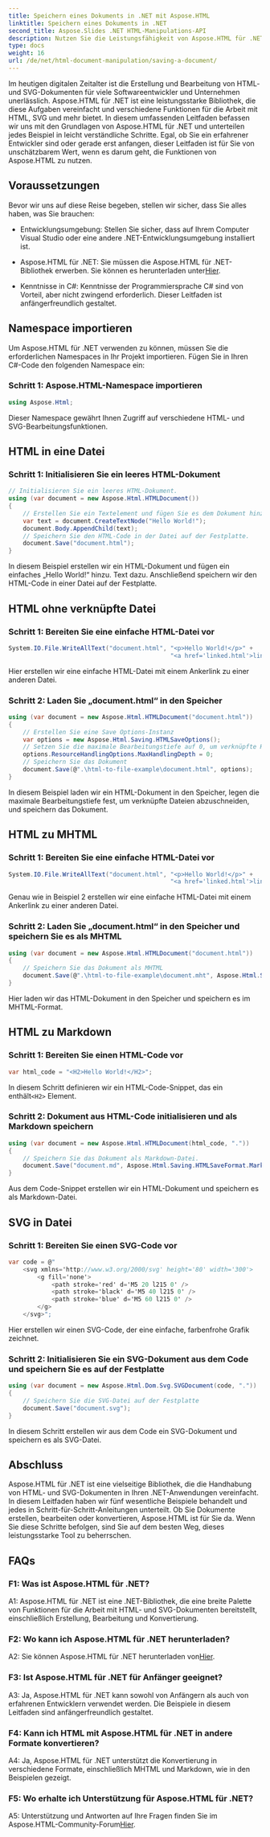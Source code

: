 ```yaml
---
title: Speichern eines Dokuments in .NET mit Aspose.HTML
linktitle: Speichern eines Dokuments in .NET
second_title: Aspose.Slides .NET HTML-Manipulations-API
description: Nutzen Sie die Leistungsfähigkeit von Aspose.HTML für .NET mit unserer Schritt-für-Schritt-Anleitung. Erfahren Sie, wie Sie HTML- und SVG-Dokumente erstellen, bearbeiten und konvertieren
type: docs
weight: 16
url: /de/net/html-document-manipulation/saving-a-document/
---
```


Im heutigen digitalen Zeitalter ist die Erstellung und Bearbeitung von HTML- und SVG-Dokumenten für viele Softwareentwickler und Unternehmen unerlässlich. Aspose.HTML für .NET ist eine leistungsstarke Bibliothek, die diese Aufgaben vereinfacht und verschiedene Funktionen für die Arbeit mit HTML, SVG und mehr bietet. In diesem umfassenden Leitfaden befassen wir uns mit den Grundlagen von Aspose.HTML für .NET und unterteilen jedes Beispiel in leicht verständliche Schritte. Egal, ob Sie ein erfahrener Entwickler sind oder gerade erst anfangen, dieser Leitfaden ist für Sie von unschätzbarem Wert, wenn es darum geht, die Funktionen von Aspose.HTML zu nutzen.

## Voraussetzungen

Bevor wir uns auf diese Reise begeben, stellen wir sicher, dass Sie alles haben, was Sie brauchen:

- Entwicklungsumgebung: Stellen Sie sicher, dass auf Ihrem Computer Visual Studio oder eine andere .NET-Entwicklungsumgebung installiert ist.

-  Aspose.HTML für .NET: Sie müssen die Aspose.HTML für .NET-Bibliothek erwerben. Sie können es herunterladen unter[Hier](https://releases.aspose.com/html/net/).

- Kenntnisse in C#: Kenntnisse der Programmiersprache C# sind von Vorteil, aber nicht zwingend erforderlich. Dieser Leitfaden ist anfängerfreundlich gestaltet.

## Namespace importieren

Um Aspose.HTML für .NET verwenden zu können, müssen Sie die erforderlichen Namespaces in Ihr Projekt importieren. Fügen Sie in Ihren C#-Code den folgenden Namespace ein:

### Schritt 1: Aspose.HTML-Namespace importieren
```csharp
using Aspose.Html;
```

Dieser Namespace gewährt Ihnen Zugriff auf verschiedene HTML- und SVG-Bearbeitungsfunktionen.

## HTML in eine Datei

### Schritt 1: Initialisieren Sie ein leeres HTML-Dokument
```csharp
// Initialisieren Sie ein leeres HTML-Dokument.
using (var document = new Aspose.Html.HTMLDocument())
{
    // Erstellen Sie ein Textelement und fügen Sie es dem Dokument hinzu
    var text = document.CreateTextNode("Hello World!");
    document.Body.AppendChild(text);
    // Speichern Sie den HTML-Code in der Datei auf der Festplatte.
    document.Save("document.html");
}
```

In diesem Beispiel erstellen wir ein HTML-Dokument und fügen ein einfaches „Hello World!“ hinzu. Text dazu. Anschließend speichern wir den HTML-Code in einer Datei auf der Festplatte.

## HTML ohne verknüpfte Datei

### Schritt 1: Bereiten Sie eine einfache HTML-Datei vor
```csharp
System.IO.File.WriteAllText("document.html", "<p>Hello World!</p>" +
                                             "<a href='linked.html'>linked file</a>");
```

Hier erstellen wir eine einfache HTML-Datei mit einem Ankerlink zu einer anderen Datei.

### Schritt 2: Laden Sie „document.html“ in den Speicher
```csharp
using (var document = new Aspose.Html.HTMLDocument("document.html"))
{
    // Erstellen Sie eine Save Options-Instanz
    var options = new Aspose.Html.Saving.HTMLSaveOptions();
    // Setzen Sie die maximale Bearbeitungstiefe auf 0, um verknüpfte HTML-Dateien abzuschneiden.
    options.ResourceHandlingOptions.MaxHandlingDepth = 0;
    // Speichern Sie das Dokument
    document.Save(@".\html-to-file-example\document.html", options);
}
```

In diesem Beispiel laden wir ein HTML-Dokument in den Speicher, legen die maximale Bearbeitungstiefe fest, um verknüpfte Dateien abzuschneiden, und speichern das Dokument. 

## HTML zu MHTML

### Schritt 1: Bereiten Sie eine einfache HTML-Datei vor
```csharp
System.IO.File.WriteAllText("document.html", "<p>Hello World!</p>" +
                                             "<a href='linked.html'>linked file</a>");
```

Genau wie in Beispiel 2 erstellen wir eine einfache HTML-Datei mit einem Ankerlink zu einer anderen Datei.

### Schritt 2: Laden Sie „document.html“ in den Speicher und speichern Sie es als MHTML
```csharp
using (var document = new Aspose.Html.HTMLDocument("document.html"))
{
    // Speichern Sie das Dokument als MHTML
    document.Save(@".\html-to-file-example\document.mht", Aspose.Html.Saving.HTMLSaveFormat.MHTML);
}
```

Hier laden wir das HTML-Dokument in den Speicher und speichern es im MHTML-Format.

## HTML zu Markdown

### Schritt 1: Bereiten Sie einen HTML-Code vor
```csharp
var html_code = "<H2>Hello World!</H2>";
```

 In diesem Schritt definieren wir ein HTML-Code-Snippet, das ein enthält`<H2>` Element.

### Schritt 2: Dokument aus HTML-Code initialisieren und als Markdown speichern
```csharp
using (var document = new Aspose.Html.HTMLDocument(html_code, "."))
{
    // Speichern Sie das Dokument als Markdown-Datei.
    document.Save("document.md", Aspose.Html.Saving.HTMLSaveFormat.Markdown);
}
```

Aus dem Code-Snippet erstellen wir ein HTML-Dokument und speichern es als Markdown-Datei.

## SVG in Datei

### Schritt 1: Bereiten Sie einen SVG-Code vor
```csharp
var code = @"
    <svg xmlns='http://www.w3.org/2000/svg' height='80' width='300'>
        <g fill='none'>
            <path stroke='red' d='M5 20 l215 0' />
            <path stroke='black' d='M5 40 l215 0' />
            <path stroke='blue' d='M5 60 l215 0' />
        </g>
    </svg>";
```

Hier erstellen wir einen SVG-Code, der eine einfache, farbenfrohe Grafik zeichnet.

### Schritt 2: Initialisieren Sie ein SVG-Dokument aus dem Code und speichern Sie es auf der Festplatte
```csharp
using (var document = new Aspose.Html.Dom.Svg.SVGDocument(code, "."))
{
    // Speichern Sie die SVG-Datei auf der Festplatte
    document.Save("document.svg");
}
```

In diesem Schritt erstellen wir aus dem Code ein SVG-Dokument und speichern es als SVG-Datei.

## Abschluss

Aspose.HTML für .NET ist eine vielseitige Bibliothek, die die Handhabung von HTML- und SVG-Dokumenten in Ihren .NET-Anwendungen vereinfacht. In diesem Leitfaden haben wir fünf wesentliche Beispiele behandelt und jedes in Schritt-für-Schritt-Anleitungen unterteilt. Ob Sie Dokumente erstellen, bearbeiten oder konvertieren, Aspose.HTML ist für Sie da. Wenn Sie diese Schritte befolgen, sind Sie auf dem besten Weg, dieses leistungsstarke Tool zu beherrschen.

## FAQs

### F1: Was ist Aspose.HTML für .NET?

A1: Aspose.HTML für .NET ist eine .NET-Bibliothek, die eine breite Palette von Funktionen für die Arbeit mit HTML- und SVG-Dokumenten bereitstellt, einschließlich Erstellung, Bearbeitung und Konvertierung.

### F2: Wo kann ich Aspose.HTML für .NET herunterladen?

 A2: Sie können Aspose.HTML für .NET herunterladen von[Hier](https://releases.aspose.com/html/net/).

### F3: Ist Aspose.HTML für .NET für Anfänger geeignet?

A3: Ja, Aspose.HTML für .NET kann sowohl von Anfängern als auch von erfahrenen Entwicklern verwendet werden. Die Beispiele in diesem Leitfaden sind anfängerfreundlich gestaltet.

### F4: Kann ich HTML mit Aspose.HTML für .NET in andere Formate konvertieren?

A4: Ja, Aspose.HTML für .NET unterstützt die Konvertierung in verschiedene Formate, einschließlich MHTML und Markdown, wie in den Beispielen gezeigt.

### F5: Wo erhalte ich Unterstützung für Aspose.HTML für .NET?

 A5: Unterstützung und Antworten auf Ihre Fragen finden Sie im Aspose.HTML-Community-Forum[Hier](https://forum.aspose.com/).